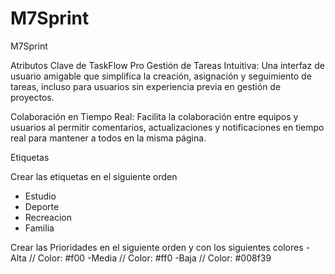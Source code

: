 # M7Sprint
M7Sprint

Atributos Clave de TaskFlow Pro
Gestión de Tareas Intuitiva:
Una interfaz de usuario amigable que simplifica la creación, asignación y seguimiento de tareas, incluso para usuarios sin experiencia previa en gestión de proyectos.

Colaboración en Tiempo Real:
Facilita la colaboración entre equipos y usuarios al permitir comentarios, actualizaciones y notificaciones en tiempo real para mantener a todos en la misma página.

Etiquetas 

Crear las etiquetas en el siguiente orden
- Estudio
- Deporte
- Recreacion
- Familia

Crear las Prioridades en el siguiente orden y con los siguientes colores
  -Alta  // Color: #f00
  -Media // Color: #ff0
  -Baja  // Color: #008f39


